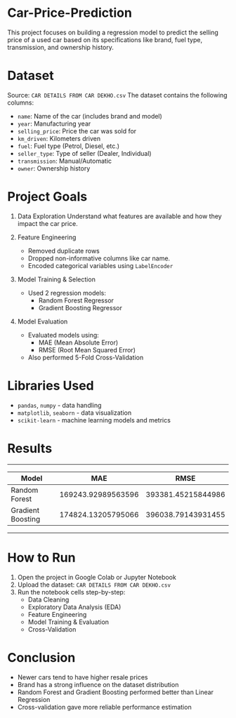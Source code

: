 # Car-Price-Prediction

This project focuses on building a regression model to predict the selling price of a used car based on its specifications like brand, fuel type, transmission, and ownership history.

# Dataset

Source: `CAR DETAILS FROM CAR DEKHO.csv`
The dataset contains the following columns:
- `name`: Name of the car (includes brand and model)
- `year`: Manufacturing year
- `selling_price`: Price the car was sold for
- `km_driven`: Kilometers driven
- `fuel`: Fuel type (Petrol, Diesel, etc.)
- `seller_type`: Type of seller (Dealer, Individual)
- `transmission`: Manual/Automatic
- `owner`: Ownership history

# Project Goals

1. Data Exploration
   Understand what features are available and how they impact the car price.

2. Feature Engineering
   - Removed duplicate rows
   - Dropped non-informative columns like car name.
   - Encoded categorical variables using `LabelEncoder`

4. Model Training & Selection
   - Used 2 regression models:
     - Random Forest Regressor
     - Gradient Boosting Regressor

5. Model Evaluation 
   - Evaluated models using:
     - MAE (Mean Absolute Error)
     - RMSE (Root Mean Squared Error)
   - Also performed 5-Fold Cross-Validation

# Libraries Used

- `pandas`, `numpy` - data handling
- `matplotlib`, `seaborn` - data visualization
- `scikit-learn` - machine learning models and metrics

# Results

------------------------------------------------------------------
| Model              | MAE                 | RMSE                |
|--------------------|---------------------|---------------------|
| Random Forest      | 169243.92989563596  | 393381.45215844986  |
| Gradient Boosting  | 174824.13205795066  | 396038.79143931455  |
------------------------------------------------------------------

# How to Run

1. Open the project in Google Colab or Jupyter Notebook
2. Upload the dataset: `CAR DETAILS FROM CAR DEKHO.csv`
3. Run the notebook cells step-by-step:
   - Data Cleaning
   - Exploratory Data Analysis (EDA)
   - Feature Engineering
   - Model Training & Evaluation
   - Cross-Validation

# Conclusion

- Newer cars tend to have higher resale prices  
- Brand has a strong influence on the dataset distribution  
- Random Forest and Gradient Boosting performed better than Linear Regression  
- Cross-validation gave more reliable performance estimation
